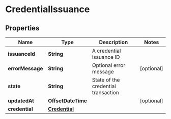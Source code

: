 

# CredentialIssuance


## Properties

Name | Type | Description | Notes
------------ | ------------- | ------------- | -------------
**issuanceId** | **String** | A credential issuance ID | 
**errorMessage** | **String** | Optional error message |  [optional]
**state** | **String** | State of the credential transaction | 
**updatedAt** | **OffsetDateTime** |  |  [optional]
**credential** | [**Credential**](Credential.md) |  | 



